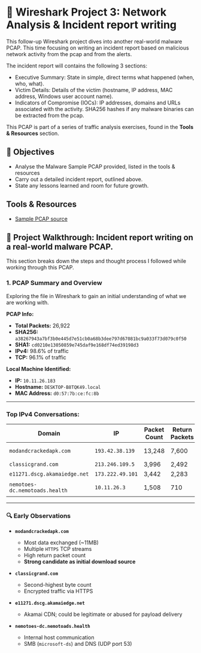 # 📡 Wireshark Project 3: Network Analysis & Incident report writing

This follow-up Wireshark project dives into another real-world malware PCAP. This time focusing on writing an incident report based on malicious network activity from the pcap and from the alerts.

The incident report will contains the following 3 sections:

- Executive Summary: State in simple, direct terms what happened (when, who, what).
- Victim Details: Details of the victim (hostname, IP address, MAC address, Windows user account name).
- Indicators of Compromise (IOCs): IP addresses, domains and URLs associated with the activity.  SHA256 hashes if any malware binaries can be extracted from the pcap.

This PCAP is part of a series of traffic analysis exercises, found in the **Tools & Resources** section.

## 🎯 Objectives
- Analyse the Malware Sample PCAP provided, listed in the tools & resources
- Carry out a detailed incident report, outlined above.
- State any lessons learned and room for future growth.


## Tools & Resources
- [Sample PCAP source](https://www.malware-traffic-analysis.net/2024/11/26/index.html)


## 📖 Project Walkthrough: Incident report writing on a real-world malware PCAP.
This section breaks down the steps and thought process I followed while working through this PCAP. 

### 1. PCAP Summary and Overview
Exploring the file in Wireshark to gain an initial understanding of what we are working with.

**PCAP Info:**
- **Total Packets:** 26,922
- **SHA256:** `a38267943a7bf3b0e445d7e51cb0a68b3dee797d67081bc9a033f73d079c0f50`
- **SHA1:** `cd0210e13050859e745daf9e168df74ed39198d3`
- **IPv4:** 98.6% of traffic
- **TCP:** 96.1% of traffic

**Local Machine Identified:**
- **IP:** `10.11.26.183`
- **Hostname:** `DESKTOP-B8TQK49.local`
- **MAC Address:** `d0:57:7b:ce:fc:8b`

---

### Top IPv4 Conversations:

| Domain                          | IP                | Packet Count | Return Packets | Total Bytes |
|---------------------------------|-------------------|--------------|----------------|-------------|
| `modandcrackedapk.com`          | `193.42.38.139`   | 13,248       | 7,600          | 11 MB       |
| `classicgrand.com`              | `213.246.109.5`   | 3,996        | 2,492          | 4 MB        |
| `e11271.dscg.akamaiedge.net`    | `173.222.49.101`  | 3,442        | 2,283          | 3 MB        |
| `nemotoes-dc.nemotoads.health`  | `10.11.26.3`      | 1,508        | 710            | 343 kB      |

---

### 🔍 Early Observations

- **`modandcrackedapk.com`**  
  - Most data exchanged (~11MB)
  - Multiple `HTTPS` TCP streams  
  - High return packet count  
  - **Strong candidate as initial download source**

- **`classicgrand.com`**  
  - Second-highest byte count  
  - Encrypted traffic via HTTPS

- **`e11271.dscg.akamaiedge.net`**  
  - Akamai CDN; could be legitimate or abused for payload delivery

- **`nemotoes-dc.nemotoads.health`**  
  - Internal host communication  
  - SMB (`microsoft-ds`) and DNS (UDP port 53)





